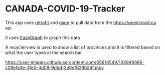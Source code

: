 # CANADA-COVID-19-Tracker

This app uses [retrofit](https://square.github.io/retrofit/) and [gson](https://github.com/google/gson) to pull data from the https://opencovid.ca api

It uses [EazeGraph](https://androidrepo.com/repo/blackfizz-EazeGraph-android-chart) to graph this data

A recyclerview is used to show a list of provinces and it is filtered based on what the user types in the search bar

https://user-images.githubusercontent.com/65614549/134949666-c09efa3e-3fe0-4d08-9dbd-2e9df629b24f.mov
